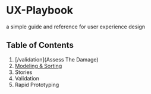 # UX-Playbook
a simple guide and reference for user experience design

## Table of Contents
1. [/validation](Assess The Damage)
1. [Modeling & Sorting](/assess-the-damage)
1. Stories
1. Validation
1. Rapid Prototyping
